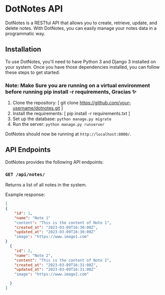 # DotNotes API

DotNotes is a RESTful API that allows you to create, retrieve, update, and delete notes. With DotNotes, you can easily manage your notes data in a programmatic way.

## Installation

To use DotNotes, you'll need to have Python 3 and Django 3 installed on your system. Once you have those dependencies installed, you can follow these steps to get started:
### Note: Make Sure you are running on a virtual environment before running pip install -r requirements, Gracias :sparkles: 

1. Clone the repository: [ git clone https://github.com/your-username/dotnotes.git ]
2. Install the requirements: [ pip install -r requirements.txt ]
3. Set up the database: `python manage.py migrate`
4. Run the server: `python manage.py runserver`

DotNotes should now be running at `http://localhost:8000/`.

## API Endpoints

DotNotes provides the following API endpoints:

### `GET /api/notes/`

Returns a list of all notes in the system.

Example response:

```json
[
{
    "id": 1,
    "name": "Note 1"
    "content": "This is the content of Note 1",
    "created_at": "2023-03-09T16:30:00Z",
    "updated_at": "2023-03-09T16:30:00Z"
    "image": "https://www.image1.com"
}
  {
    "id": 2,
    "name": "Note 2",
    "content": "This is the content of Note 2",
    "created_at": "2023-03-09T16:31:00Z",
    "updated_at": "2023-03-09T16:31:00Z"
    "image": "https://www.image2.com"

  }
]
